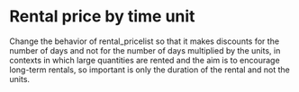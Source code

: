 # Rental price by time unit

Change the behavior of rental_pricelist so that it makes discounts for the number of
days and not for the number of days multiplied by the units, in contexts in which large
quantities are rented and the aim is to encourage long-term rentals, so important is
only the duration of the rental and not the units.
